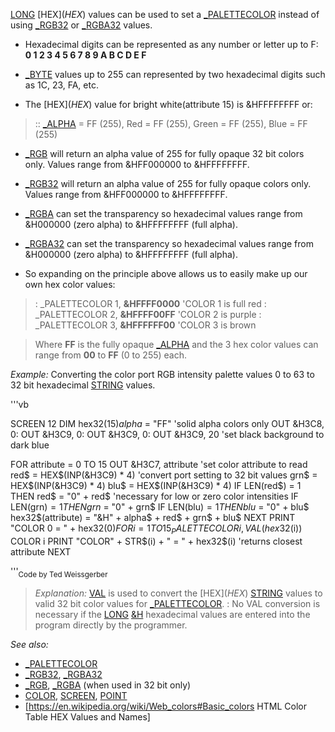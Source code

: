 [LONG](LONG) [HEX$](HEX$) values can be used to set a [_PALETTECOLOR](_PALETTECOLOR) instead of using [_RGB32](_RGB32) or [_RGBA32](_RGBA32) values.


* Hexadecimal digits can  be represented as any number or letter up to F: **0 1 2 3 4 5 6 7 8 9 A B C D E F**

* [_BYTE](_BYTE) values up to 255 can represented by two hexadecimal digits such as 1C, 23, FA, etc.

* The [HEX$](HEX$) value for bright white(attribute 15) is &HFFFFFFFF or:

> :: [_ALPHA](_ALPHA) = FF (255), Red = FF (255), Green = FF (255), Blue = FF (255)

* [_RGB](_RGB) will return an alpha value of 255 for fully opaque 32 bit colors only. Values range from &HFF000000 to &HFFFFFFFF.

* [_RGB32](_RGB32) will return an alpha value of 255 for fully opaque colors only. Values range from &HFF000000 to &HFFFFFFFF.

* [_RGBA](_RGBA) can set the transparency so hexadecimal values range from &H000000 (zero alpha) to &HFFFFFFFF (full alpha).

* [_RGBA32](_RGBA32) can set the transparency so hexadecimal values range from &H000000 (zero alpha) to &HFFFFFFFF (full alpha).


* So expanding on the principle above allows us to easily make up our own hex color values:

> : _PALETTECOLOR 1, **&HFFFF0000** 'COLOR 1 is full red
> : _PALETTECOLOR 2, **&HFFFF00FF** 'COLOR 2 is purple
> : _PALETTECOLOR 3, **&HFFFFFF00** 'COLOR 3 is brown

> Where **FF** is the fully opaque [_ALPHA](_ALPHA) and the 3 hex color values can range from **00** to **FF** (0 to 255) each.


*Example:* Converting the color port RGB intensity palette values 0 to 63 to 32 bit hexadecimal [STRING](STRING) values. 

'''vb

SCREEN 12
DIM hex32$(15)
alpha$ = "FF"                              'solid alpha colors only
OUT &H3C8, 0: OUT &H3C9, 0: OUT &H3C9, 0: OUT &H3C9, 20 'set black background to dark blue

FOR attribute = 0 TO 15
  OUT &H3C7, attribute                     'set color attribute to read
  red$ = HEX$(INP(&H3C9) * 4)              'convert port setting to 32 bit values
  grn$ = HEX$(INP(&H3C9) * 4)
  blu$ = HEX$(INP(&H3C9) * 4)
  IF LEN(red$) = 1 THEN red$ = "0" + red$  'necessary for low or zero color intensities
  IF LEN(grn$) = 1 THEN grn$ = "0" + grn$
  IF LEN(blu$) = 1 THEN blu$ = "0" + blu$
  hex32$(attribute) = "&H" + alpha$ + red$ + grn$ + blu$
NEXT
PRINT "COLOR 0 = " + hex32$(0)
FOR i = 1 TO 15
  _PALETTECOLOR i, VAL(hex32$(i))
  COLOR i
  PRINT "COLOR" + STR$(i) + " = " + hex32$(i) 'returns closest attribute
NEXT 

'''<sub>Code by Ted Weissgerber</sub>
> *Explanation:* [VAL](VAL) is used to convert the [HEX$](HEX$) [STRING](STRING) values to valid 32 bit color values for [_PALETTECOLOR](_PALETTECOLOR).
> : No VAL conversion is necessary if the [LONG](LONG) [&H](&H) hexadecimal values are entered into the program directly by the programmer.


*See also:*
* [_PALETTECOLOR](_PALETTECOLOR)
* [_RGB32](_RGB32), [_RGBA32](_RGBA32)
* [_RGB](_RGB), [_RGBA](_RGBA) (when used in 32 bit only)
* [COLOR](COLOR), [SCREEN](SCREEN), [POINT](POINT)
* [https://en.wikipedia.org/wiki/Web_colors#Basic_colors HTML Color Table HEX Values and Names]




